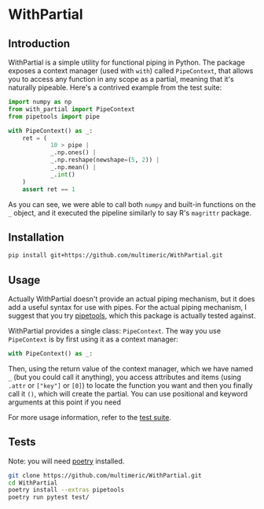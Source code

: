 # WithPartial
## Introduction

WithPartial is a simple utility for functional piping in Python.
The package exposes a context manager (used with `with`) called `PipeContext`, that allows you to access any function in any scope as a partial, meaning that it's naturally pipeable.
Here's a contrived example from the test suite:

```python
import numpy as np
from with_partial import PipeContext
from pipetools import pipe

with PipeContext() as _:
    ret = (
            10 > pipe |
            _.np.ones() |
            _.np.reshape(newshape=(5, 2)) |
            _.np.mean() |
            _.int()
    )
    assert ret == 1
```

As you can see, we were able to call both `numpy` and built-in functions on the `_` object, and it executed the pipeline similarly to say R's `magrittr` package.

## Installation
```bash
pip install git+https://github.com/multimeric/WithPartial.git
```

## Usage
Actually WithPartial doesn't provide an actual piping mechanism, but it does add a useful syntax for use with pipes.
For the actual piping mechanism, I suggest that you try [pipetools](https://0101.github.io/pipetools/doc/index.html), which this package is actually tested against.

WithPartial provides a single class: `PipeContext`.
The way you use `PipeContext` is by first using it as a context manager:
```python
with PipeContext() as _:
```

Then, using the return value of the context manager, which we have named `_` (but you could call it anything), you access attributes and items (using `.attr` or `["key"]` or `[0]`) to locate the function you want and then you finally call it `()`, which will create the partial.
You can use positional and keyword arguments at this point if you need

For more usage information, refer to the [test suite](https://github.com/multimeric/WithPartial/tree/master/test).

## Tests

Note: you will need [poetry](https://python-poetry.org/docs/pyproject/) installed.

```bash
git clone https://github.com/multimeric/WithPartial.git
cd WithPartial
poetry install --extras pipetools
poetry run pytest test/
```